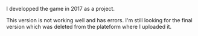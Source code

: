 I developped the game in 2017 as a project.

This version is not working well and has errors. I'm still looking for the final version which was deleted from the plateform where I uploaded it. 
